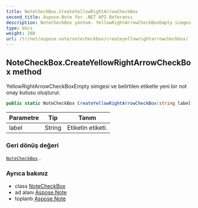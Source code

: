```yaml
---
title: NoteCheckBox.CreateYellowRightArrowCheckBox
second_title: Aspose.Note for .NET API Referansı
description: NoteCheckBox yöntem. YellowRightArrowCheckBoxEmpty simgesi ve belirtilen etiketle yeni bir not onay kutusu oluşturur.
type: docs
weight: 260
url: /tr/net/aspose.note/notecheckbox/createyellowrightarrowcheckbox/
---
```

## NoteCheckBox.CreateYellowRightArrowCheckBox method

YellowRightArrowCheckBoxEmpty simgesi ve belirtilen etiketle yeni bir not onay kutusu oluşturur.

```csharp
public static NoteCheckBox CreateYellowRightArrowCheckBox(string label = "")
```

| Parametre | Tip | Tanım |
| --- | --- | --- |
| label | String | Etiketin etiketi. |

### Geri dönüş değeri

[`NoteCheckBox`](../) .

### Ayrıca bakınız

* class [NoteCheckBox](../)
* ad alanı [Aspose.Note](../../notecheckbox/)
* toplantı [Aspose.Note](../../../)


